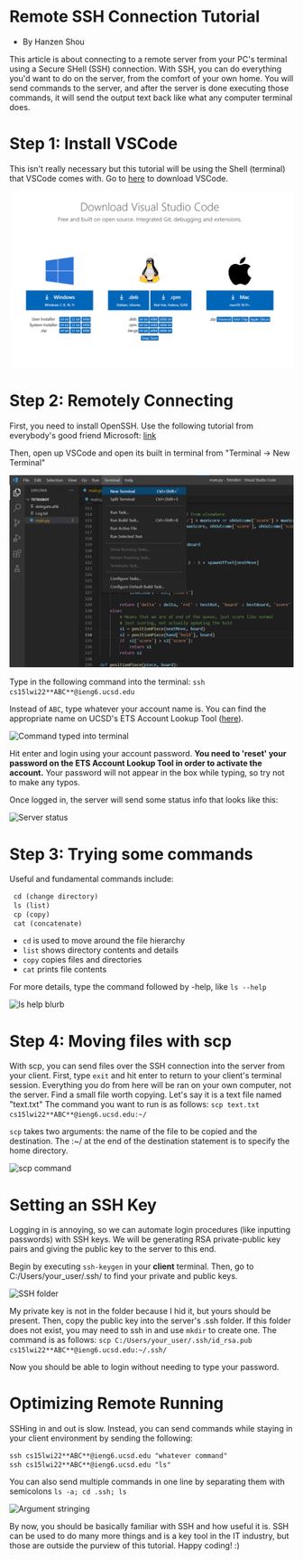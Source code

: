 # Remote SSH Connection Tutorial
- By Hanzen Shou

This article is about connecting to a remote server from your PC's terminal using a Secure SHell (SSH) connection. 
With SSH, you can do everything you'd want to do on the server, from the comfort of your own home. 
You will send commands to the server, and after the server is done executing those commands, it will send the output text back like what any computer terminal does.

# Step 1: Install VSCode
This isn't really necessary but this tutorial will be using the Shell (terminal) that VSCode comes with.
Go to [here](https://code.visualstudio.com/download) to download VSCode.

![VSCode download page](VSCode_download.png)

# Step 2: Remotely Connecting
First, you need to install OpenSSH. Use the following tutorial from everybody's good friend Microsoft: [link](https://docs.microsoft.com/en-us/windows-server/administration/openssh/openssh_install_firstuse)

Then, open up VSCode and open its built in terminal from "Terminal -> New Terminal"

![Opening up a terminal instance](VSCode_terminal_menu.png)

Type in the following command into the terminal:
```ssh cs15lwi22**ABC**@ieng6.ucsd.edu```

Instead of ```ABC```, type whatever your account name is. You can find the appropriate name on UCSD's ETS Account Lookup Tool ([here](https://sdacs.ucsd.edu/~icc/index.php)).

![Command typed into terminal](SSH_command.png)

Hit enter and login using your account password. **You need to 'reset' your password on the ETS Account Lookup Tool in order to activate the account.**
Your password will not appear in the box while typing, so try not to make any typos.

Once logged in, the server will send some status info that looks like this:

![Server status](Server_status.png)

# Step 3: Trying some commands
Useful and fundamental commands include:
``` 
 cd (change directory)
 ls (list)
 cp (copy)
 cat (concatenate)
```

- ```cd``` is used to move around the file hierarchy
- ```list``` shows directory contents and details
- ```copy``` copies files and directories
- ```cat``` prints file contents

For more details, type the command followed by -help, like ```ls --help```

![ls help blurb](ls_help.png)

# Step 4: Moving files with scp
With scp, you can send files over the SSH connection into the server from your client.
First, type ```exit``` and hit enter to return to your client's terminal session. Everything you do from here will be ran on your own computer, not the server.
Find a small file worth copying. Let's say it is a text file named "text.txt" The command you want to run is as follows:
```scp text.txt cs15lwi22**ABC**@ieng6.ucsd.edu:~/```

```scp``` takes two arguments: the name of the file to be copied and the destination. The :~/ at the end of the destination statement is to specify the home directory.

![scp command](scp_command.png)

# Setting an SSH Key
Logging in is annoying, so we can automate login procedures (like inputting passwords) with SSH keys. We will be generating RSA private-public key pairs and giving the public key to the server to this end.

Begin by executing ```ssh-keygen``` in your **client** terminal.
Then, go to C:/Users/your_user/.ssh/ to find your private and public keys.

![SSH folder](ssh_folder.png)

My private key is not in the folder because I hid it, but yours should be present.
Then, copy the public key into the server's .ssh folder. If this folder does not exist, you may need to ssh in and use ```mkdir``` to create one.
The command is as follows:
```scp C:/Users/your_user/.ssh/id_rsa.pub cs15lwi22**ABC**@ieng6.ucsd.edu:~/.ssh/```

Now you should be able to login without needing to type your password.

# Optimizing Remote Running
SSHing in and out is slow. Instead, you can send commands while staying in your client environment by sending the following:
```
ssh cs15lwi22**ABC**@ieng6.ucsd.edu "whatever command"
ssh cs15lwi22**ABC**@ieng6.ucsd.edu "ls" 
```

You can also send multiple commands in one line by separating them with semicolons
```ls -a; cd .ssh; ls```

![Argument stringing](arg_concat.png)

By now, you should be basically familiar with SSH and how useful it is. SSH can be used to do many more things and is a key tool in the IT industry, but those are outside the purview of this tutorial. Happy coding! :)
